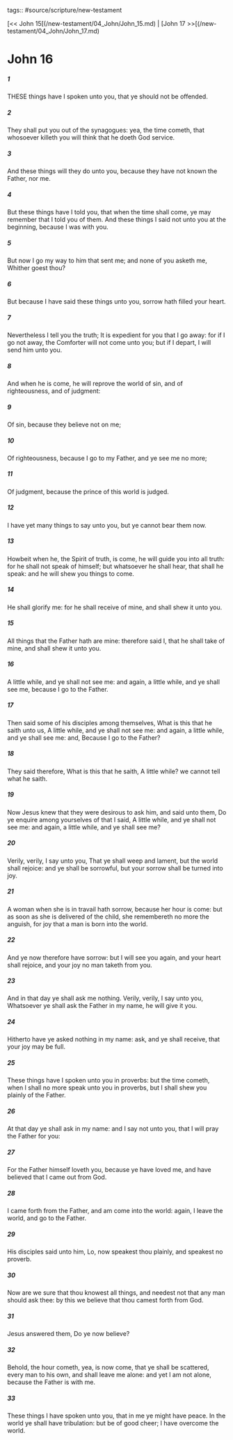 tags:: #source/scripture/new-testament

[<< John 15[(/new-testament/04_John/John_15.md) | [John 17 >>[(/new-testament/04_John/John_17.md)

# John 16

##### 1

THESE things have I spoken unto you, that ye should not be offended.

##### 2

They shall put you out of the synagogues: yea, the time cometh, that whosoever killeth you will think that he doeth God service.

##### 3

And these things will they do unto you, because they have not known the Father, nor me.

##### 4

But these things have I told you, that when the time shall come, ye may remember that I told you of them. And these things I said not unto you at the beginning, because I was with you.

##### 5

But now I go my way to him that sent me; and none of you asketh me, Whither goest thou?

##### 6

But because I have said these things unto you, sorrow hath filled your heart.

##### 7

Nevertheless I tell you the truth; It is expedient for you that I go away: for if I go not away, the Comforter will not come unto you; but if I depart, I will send him unto you.

##### 8

And when he is come, he will reprove the world of sin, and of righteousness, and of judgment:

##### 9

Of sin, because they believe not on me;

##### 10

Of righteousness, because I go to my Father, and ye see me no more;

##### 11

Of judgment, because the prince of this world is judged.

##### 12

I have yet many things to say unto you, but ye cannot bear them now.

##### 13

Howbeit when he, the Spirit of truth, is come, he will guide you into all truth: for he shall not speak of himself; but whatsoever he shall hear, that shall he speak: and he will shew you things to come.

##### 14

He shall glorify me: for he shall receive of mine, and shall shew it unto you.

##### 15

All things that the Father hath are mine: therefore said I, that he shall take of mine, and shall shew it unto you.

##### 16

A little while, and ye shall not see me: and again, a little while, and ye shall see me, because I go to the Father.

##### 17

Then said some of his disciples among themselves, What is this that he saith unto us, A little while, and ye shall not see me: and again, a little while, and ye shall see me: and, Because I go to the Father?

##### 18

They said therefore, What is this that he saith, A little while? we cannot tell what he saith.

##### 19

Now Jesus knew that they were desirous to ask him, and said unto them, Do ye enquire among yourselves of that I said, A little while, and ye shall not see me: and again, a little while, and ye shall see me?

##### 20

Verily, verily, I say unto you, That ye shall weep and lament, but the world shall rejoice: and ye shall be sorrowful, but your sorrow shall be turned into joy.

##### 21

A woman when she is in travail hath sorrow, because her hour is come: but as soon as she is delivered of the child, she remembereth no more the anguish, for joy that a man is born into the world.

##### 22

And ye now therefore have sorrow: but I will see you again, and your heart shall rejoice, and your joy no man taketh from you.

##### 23

And in that day ye shall ask me nothing. Verily, verily, I say unto you, Whatsoever ye shall ask the Father in my name, he will give it you.

##### 24

Hitherto have ye asked nothing in my name: ask, and ye shall receive, that your joy may be full.

##### 25

These things have I spoken unto you in proverbs: but the time cometh, when I shall no more speak unto you in proverbs, but I shall shew you plainly of the Father.

##### 26

At that day ye shall ask in my name: and I say not unto you, that I will pray the Father for you:

##### 27

For the Father himself loveth you, because ye have loved me, and have believed that I came out from God.

##### 28

I came forth from the Father, and am come into the world: again, I leave the world, and go to the Father.

##### 29

His disciples said unto him, Lo, now speakest thou plainly, and speakest no proverb.

##### 30

Now are we sure that thou knowest all things, and needest not that any man should ask thee: by this we believe that thou camest forth from God.

##### 31

Jesus answered them, Do ye now believe?

##### 32

Behold, the hour cometh, yea, is now come, that ye shall be scattered, every man to his own, and shall leave me alone: and yet I am not alone, because the Father is with me.

##### 33

These things I have spoken unto you, that in me ye might have peace. In the world ye shall have tribulation: but be of good cheer; I have overcome the world.
